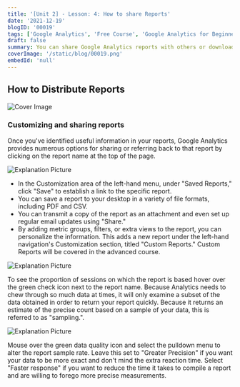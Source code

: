 ```yaml
---
title: '[Unit 2] - Lesson: 4: How to share Reports'
date: '2021-12-19'
blogID: '00019'
tags: ['Google Analytics', 'Free Course', 'Google Analytics for Beginners']
draft: false
summary: You can share Google Analytics reports with others or download report information you find useful. Lets understand the Universal Analytics Dashboard.
coverImage: '/static/blog/00019.png'
embedId: 'null'
---
```


## How to Distribute Reports

![Cover Image](/static/blog/00019.png)

### Customizing and sharing reports

Once you've identified useful information in your reports, Google Analytics provides numerous options for sharing or referring back to that report by clicking on the report name at the top of the page.

![Explanation Picture](/static/blog/00019_1.png)

- In the Customization area of the left-hand menu, under "Saved Reports," click "Save" to establish a link to the specific report.
- You can save a report to your desktop in a variety of file formats, including PDF and CSV.
- You can transmit a copy of the report as an attachment and even set up regular email updates using "Share."
- By adding metric groups, filters, or extra views to the report, you can personalize the information. This adds a new report under the left-hand navigation's Customization section, titled "Custom Reports." Custom Reports will be covered in the advanced course.

![Explanation Picture](/static/blog/00019_2.png)

To see the proportion of sessions on which the report is based hover over the green check icon next to the report name. Because Analytics needs to chew through so much data at times, it will only examine a subset of the data obtained in order to return your report quickly. Because it returns an estimate of the precise count based on a sample of your data, this is referred to as "sampling.".

![Explanation Picture](/static/blog/00019_3.png)

Mouse over the green data quality icon and select the pulldown menu to alter the report sample rate. Leave this set to "Greater Precision" if you want your data to be more exact and don't mind the extra reaction time. Select "Faster response" if you want to reduce the time it takes to compile a report and are willing to forego more precise measurements.
